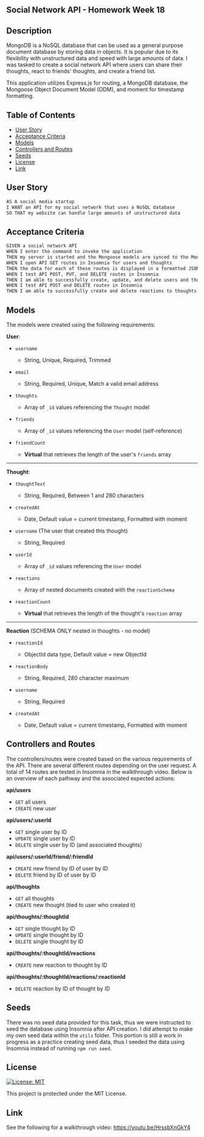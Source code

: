 ## Social Network API - Homework Week 18

## Description

MongoDB is a NoSQL database that can be used as a general purpose document database by storing data in objects. It is popular due to its flexibility with unstructured data and speed with large amounts of data. I was tasked to create a social network API where users can share their thoughts, react to friends' thoughts, and create a friend list.

This application utilizes Express.js for routing, a MongoDB database, the Mongoose Object Document Model (ODM), and moment for timestamp formatting.

## Table of Contents

- [User Story](#user-story)
- [Acceptance Criteria](#acceptance-criteria)
- [Models](#models)
- [Controllers and Routes](#controllers-and-routes)
- [Seeds](#seeds)
- [License](#license)
- [Link](#link)

## User Story

```md
AS A social media startup
I WANT an API for my social network that uses a NoSQL database
SO THAT my website can handle large amounts of unstructured data
```

## Acceptance Criteria

```md
GIVEN a social network API
WHEN I enter the command to invoke the application
THEN my server is started and the Mongoose models are synced to the MongoDB database
WHEN I open API GET routes in Insomnia for users and thoughts
THEN the data for each of these routes is displayed in a formatted JSON
WHEN I test API POST, PUT, and DELETE routes in Insomnia
THEN I am able to successfully create, update, and delete users and thoughts in my database
WHEN I test API POST and DELETE routes in Insomnia
THEN I am able to successfully create and delete reactions to thoughts and add and remove friends to a user’s friend list
```

## Models

The models were created using the following requirements:

**User**:

- `username`

  - String, Unique, Required, Trimmed

- `email`

  - String, Required, Unique, Match a valid email address

- `thoughts`

  - Array of `_id` values referencing the `Thought` model

- `friends`

  - Array of `_id` values referencing the `User` model (self-reference)

- `friendCount`
  - **Virtual** that retrieves the length of the user's `friends` array

---

**Thought**:

- `thoughtText`

  - String, Required, Between 1 and 280 characters

- `createdAt`

  - Date, Default value = current timestamp, Formatted with moment

- `username` (The user that created this thought)

  - String, Required

- `userId`

  - Array of `_id` values referencing the `User` model

- `reactions`

  - Array of nested documents created with the `reactionSchema`

- `reactionCount`
  - **Virtual** that retrieves the length of the thought's `reaction` array

---

**Reaction** (SCHEMA ONLY nested in thoughts - no model)

- `reactionId`

  - ObjectId data type, Default value = new ObjectId

- `reactionBody`

  - String, Required, 280 character maximum

- `username`

  - String, Required

- `createdAt`
  - Date, Default value = current timestamp, Formatted with moment

## Controllers and Routes

The controllers/routes were created based on the various requirements of the API. There are several different routes depending on the user request. A total of 14 routes are tested in Insomnia in the walkthrough video. Below is an overview of each pathway and the associated expected actions:

**api/users**

- `GET` all users
- `CREATE` new user

**api/users/:userId**

- `GET` single user by ID
- `UPDATE` single user by ID
- `DELETE` single user by ID (and associated thoughts)

**api/users/:userId/friend/:friendId**

- `CREATE` new friend by ID of user by ID
- `DELETE` friend by ID of user by ID

**api/thoughts**

- `GET` all thoughts
- `CREATE` new thought (tied to user who created it)

**api/thoughts/:thoughtId**

- `GET` single thought by ID
- `UPDATE` single thought by ID
- `DELETE` single thought by ID

**api/thoughts/:thoughtId/reactions**

- `CREATE` new reaction to thought by ID

**api/thoughts/:thoughtId/reactions/:reactionId**

- `DELETE` reaction by ID of thought by ID

## Seeds

There was no seed data provided for this task, thus we were instructed to seed the database using Insomnia after API creation. I did attempt to make my own seed data within the `utils` folder. This portion is still a work in progress as a practice creating seed data, thus I seeded the data using Insomnia instead of running `npm run seed`.

## License

[![License: MIT](https://img.shields.io/badge/License-MIT-yellow.svg)](https://opensource.org/licenses/MIT)

This project is protected under the MIT License.

## Link

See the following for a walkthrough video: https://youtu.be/HrssbXnGkY4
